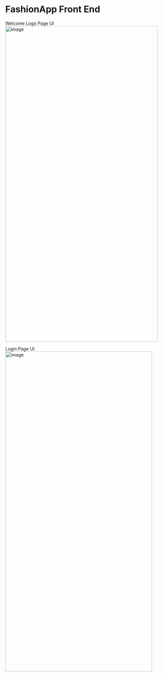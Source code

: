 ﻿# FashionApp Front End
Welcome Logo Page UI
<img width="483" height="999" alt="image" src="https://github.com/user-attachments/assets/445ff21b-770b-4312-9642-5751a5285090" />

Login Page UI
<img width="465" height="1013" alt="image" src="https://github.com/user-attachments/assets/5a9ad05f-91d0-4b1b-b11a-15166722caed" />
